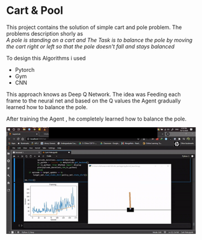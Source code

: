 # Cart & Pool

This project contains the solution of simple cart and pole problem. The problems description shorly as \
*A pole is standing on a cart and The Task is to balance the pole by moving the cart right or left so that the pole doesn't fall and stays balanced*

To design this Algorithms i used

- Pytorch
- Gym
- CNN

This approach knows as Deep Q Network. The idea was Feeding each frame to the neural net and based on the Q values the Agent gradually learned how to balance the pole.

After training the Agent , he completely learned how to balance the pole.

![Image](Gif/cart-pole.gif)
